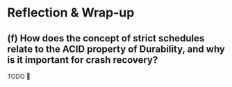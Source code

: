 # Reflection & Wrap-up

## (f) How does the concept of strict schedules relate to the ACID property of Durability, and why is it important for crash recovery? 

TODO 🙈